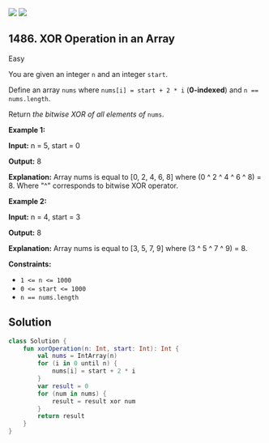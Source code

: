 [![](https://img.shields.io/github/stars/javadev/LeetCode-in-Kotlin?label=Stars&style=flat-square)](https://github.com/javadev/LeetCode-in-Kotlin)
[![](https://img.shields.io/github/forks/javadev/LeetCode-in-Kotlin?label=Fork%20me%20on%20GitHub%20&style=flat-square)](https://github.com/javadev/LeetCode-in-Kotlin/fork)

## 1486\. XOR Operation in an Array

Easy

You are given an integer `n` and an integer `start`.

Define an array `nums` where `nums[i] = start + 2 * i` (**0-indexed**) and `n == nums.length`.

Return _the bitwise XOR of all elements of_ `nums`.

**Example 1:**

**Input:** n = 5, start = 0

**Output:** 8

**Explanation:** Array nums is equal to [0, 2, 4, 6, 8] where (0 ^ 2 ^ 4 ^ 6 ^ 8) = 8. Where "^" corresponds to bitwise XOR operator.

**Example 2:**

**Input:** n = 4, start = 3

**Output:** 8

**Explanation:** Array nums is equal to [3, 5, 7, 9] where (3 ^ 5 ^ 7 ^ 9) = 8.

**Constraints:**

*   `1 <= n <= 1000`
*   `0 <= start <= 1000`
*   `n == nums.length`

## Solution

```kotlin
class Solution {
    fun xorOperation(n: Int, start: Int): Int {
        val nums = IntArray(n)
        for (i in 0 until n) {
            nums[i] = start + 2 * i
        }
        var result = 0
        for (num in nums) {
            result = result xor num
        }
        return result
    }
}
```